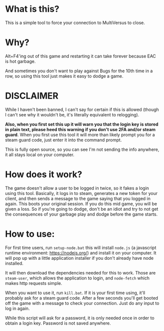 # What is this?
This is a simple tool to force your connection to MultiVersus to close.

# Why?
Alt+F4'ing out of this game and restarting it can take forever because EAC is hot garbage.

And sometimes you don't want to play against Bugs for the 10th time in a row, so using this tool just makes it easy to dodge a game.

# DISCLAIMER
While I haven't been banned, I can't say for certain if this is allowed (though I can't see why it wouldn't be, it's literally equivalent to relogging).

**Also, when you first set this up it will warn you that the login key is stored in plain text, please heed this warning if you don't use 2FA and/or steam guard**. When you first use this tool it will more than likely prompt you for a steam guard code, just enter it into the command prompt.

This is fully open source, so you can see I'm not sending the info anywhere, it all stays local on your computer.

# How does it work?
The game doesn't allow a user to be logged in twice, so it fakes a login using this tool. Basically, it logs in to steam, generates a new token for your client, and then sends a message to the game saying that you logged in again. This boots your original session. If you do this mid game, you will be given a loss. So if you're going to dodge, don't be an idiot and try to not get the consequences of your garbage play and dodge before the game starts.

# How to use:
For first time users, run `setup-node.bat` this will install `node.js` (a javascript runtime environment: https://nodejs.org/) and install it on your computer. It will pop up with a little application installer if you don't already have node installed.

It will then download the dependencies needed for this to work. Those are `steam-user`, which allows the application to login, and `node-fetch` which makes http requests simple.

When you want to use it, run `kill.bat`. If it is your first time using, it'll probably ask for a steam guard code. After a few seconds you'll get booted off the game with a message to check your connection. Just do any input to log in again.

While this script will ask for a password, it is only needed once in order to obtain a login key. Password is not saved anywhere.